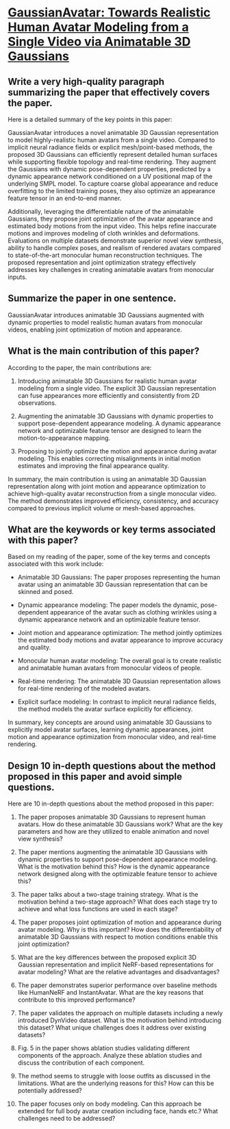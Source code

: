 # [GaussianAvatar: Towards Realistic Human Avatar Modeling from a Single   Video via Animatable 3D Gaussians](https://arxiv.org/abs/2312.02134)

## Write a very high-quality paragraph summarizing the paper that effectively covers the paper.

 Here is a detailed summary of the key points in this paper:

GaussianAvatar introduces a novel animatable 3D Gaussian representation to model highly-realistic human avatars from a single video. Compared to implicit neural radiance fields or explicit mesh/point-based methods, the proposed 3D Gaussians can efficiently represent detailed human surfaces while supporting flexible topology and real-time rendering. They augment the Gaussians with dynamic pose-dependent properties, predicted by a dynamic appearance network conditioned on a UV positional map of the underlying SMPL model. To capture coarse global appearance and reduce overfitting to the limited training poses, they also optimize an appearance feature tensor in an end-to-end manner. 

Additionally, leveraging the differentiable nature of the animatable Gaussians, they propose joint optimization of the avatar appearance and estimated body motions from the input video. This helps refine inaccurate motions and improves modeling of cloth wrinkles and deformations. Evaluations on multiple datasets demonstrate superior novel view synthesis, ability to handle complex poses, and realism of rendered avatars compared to state-of-the-art monocular human reconstruction techniques. The proposed representation and joint optimization strategy effectively addresses key challenges in creating animatable avatars from monocular inputs.


## Summarize the paper in one sentence.

 GaussianAvatar introduces animatable 3D Gaussians augmented with dynamic properties to model realistic human avatars from monocular videos, enabling joint optimization of motion and appearance.


## What is the main contribution of this paper?

 According to the paper, the main contributions are:

1. Introducing animatable 3D Gaussians for realistic human avatar modeling from a single video. The explicit 3D Gaussian representation can fuse appearances more efficiently and consistently from 2D observations.

2. Augmenting the animatable 3D Gaussians with dynamic properties to support pose-dependent appearance modeling. A dynamic appearance network and optimizable feature tensor are designed to learn the motion-to-appearance mapping. 

3. Proposing to jointly optimize the motion and appearance during avatar modeling. This enables correcting misalignments in initial motion estimates and improving the final appearance quality.

In summary, the main contribution is using an animatable 3D Gaussian representation along with joint motion and appearance optimization to achieve high-quality avatar reconstruction from a single monocular video. The method demonstrates improved efficiency, consistency, and accuracy compared to previous implicit volume or mesh-based approaches.


## What are the keywords or key terms associated with this paper?

 Based on my reading of the paper, some of the key terms and concepts associated with this work include:

- Animatable 3D Gaussians: The paper proposes representing the human avatar using an animatable 3D Gaussian representation that can be skinned and posed.

- Dynamic appearance modeling: The paper models the dynamic, pose-dependent appearance of the avatar such as clothing wrinkles using a dynamic appearance network and an optimizable feature tensor. 

- Joint motion and appearance optimization: The method jointly optimizes the estimated body motions and avatar appearance to improve accuracy and quality.

- Monocular human avatar modeling: The overall goal is to create realistic and animatable human avatars from monocular videos of people.

- Real-time rendering: The animatable 3D Gaussian representation allows for real-time rendering of the modeled avatars.

- Explicit surface modeling: In contrast to implicit neural radiance fields, the method models the avatar surface explicitly for efficiency.

In summary, key concepts are around using animatable 3D Gaussians to explicitly model avatar surfaces, learning dynamic appearances, joint motion and appearance optimization from monocular video, and real-time rendering.


## Design 10 in-depth questions about the method proposed in this paper and avoid simple questions.

 Here are 10 in-depth questions about the method proposed in this paper:

1. The paper proposes animatable 3D Gaussians to represent human avatars. How do these animatable 3D Gaussians work? What are the key parameters and how are they utilized to enable animation and novel view synthesis?

2. The paper mentions augmenting the animatable 3D Gaussians with dynamic properties to support pose-dependent appearance modeling. What is the motivation behind this? How is the dynamic appearance network designed along with the optimizable feature tensor to achieve this?

3. The paper talks about a two-stage training strategy. What is the motivation behind a two-stage approach? What does each stage try to achieve and what loss functions are used in each stage?

4. The paper proposes joint optimization of motion and appearance during avatar modeling. Why is this important? How does the differentiability of animatable 3D Gaussians with respect to motion conditions enable this joint optimization? 

5. What are the key differences between the proposed explicit 3D Gaussian representation and implicit NeRF-based representations for avatar modeling? What are the relative advantages and disadvantages?

6. The paper demonstrates superior performance over baseline methods like HumanNeRF and InstantAvatar. What are the key reasons that contribute to this improved performance?

7. The paper validates the approach on multiple datasets including a newly introduced DynVideo dataset. What is the motivation behind introducing this dataset? What unique challenges does it address over existing datasets?

8. Fig. 5 in the paper shows ablation studies validating different components of the approach. Analyze these ablation studies and discuss the contribution of each component.

9. The method seems to struggle with loose outfits as discussed in the limitations. What are the underlying reasons for this? How can this be potentially addressed?

10. The paper focuses only on body modeling. Can this approach be extended for full body avatar creation including face, hands etc.? What challenges need to be addressed?
